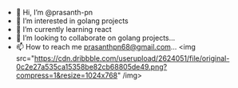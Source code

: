 - 👋 Hi, I’m @prasanth-pn
- 👀 I’m interested in golang projects
- 🌱 I’m currently learning react
- 💞️ I’m looking to collaborate on  golang projects...
- 📫 How to reach me prasanthpn68@gmail.com...
<img src="https://cdn.dribbble.com/userupload/2624051/file/original-0c2e27a535ca15358be82cb68805de49.png?compress=1&resize=1024x768" /img>
<!---
prasanth-pn/prasanth-pn is a ✨ special ✨ repository because its `README.md` (this file) appears on your GitHub profile.
You can click the Preview link to take a look at your changes.
--->
